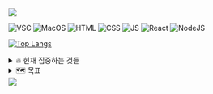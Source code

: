 <img src="https://capsule-render.vercel.app/api?type=waving&color=timeAuto&height=120&section=header&text=KASSID%20WORLD&fontSize=40" />

![VSC](https://img.shields.io/badge/Visual_Studio_Code-0078D4?style=for-the-badge&logo=visual%20studio%20code&logoColor=white)
![MacOS](https://img.shields.io/badge/mac%20os-000000?style=for-the-badge&logo=apple&logoColor=white)
![HTML](https://img.shields.io/badge/HTML5-E34F26?style=for-the-badge&logo=html5&logoColor=white)
![CSS](https://img.shields.io/badge/CSS3-1572B6?style=for-the-badge&logo=css3&logoColor=white)
![JS](https://img.shields.io/badge/JavaScript-F7DF1E?style=for-the-badge&logo=JavaScript&logoColor=white)
![React](https://img.shields.io/badge/React-20232A?style=for-the-badge&logo=react&logoColor=61DAFB)
![NodeJS](https://img.shields.io/badge/Node.js-43853D?style=for-the-badge&logo=node.js&logoColor=white)


[![Top Langs](https://github-readme-stats.vercel.app/api/top-langs/?username=Bluishhot-Star)](https://github.com/anuraghazra/github-readme-stats)

<details>
<summary>
  🔥 현재 집중하는 것들
</summary>
  현재 웹 분야를 공부하는 것에 집중하고 있습니다. 그에 따라 JS를 활용한 다양한 프로젝트를 경험해보는 중입니다.
  <a href="https://bluishhot-star.tistory.com/">공부곳간</a>
</details>
<details>
<summary>
  🗺️ 목표
</summary>
  저의 개발자로서의 목표는 가장 접근하기 쉬운 기술인 웹 기술을 활용해서 보다 더 많은 사람들에게 도움을 줄 수 있는 서비스를 만드는 것입니다. 단순히 공급자의 입장에서 제공하는 것이 아닌 사용자의 입장에서 생각한 진정한 서비스를 구현해보고 싶습니다.
</details>

<img src="https://capsule-render.vercel.app/api?type=waving&color=timeAuto&height=120&section=footer" />
<!--
**Bluishhot-Star/Bluishhot-Star** is a ✨ _special_ ✨ repository because its `README.md` (this file) appears on your GitHub profile.

Here are some ideas to get you started:

- 🔭 I’m currently working on ...
- 🌱 I’m currently learning ...
- 👯 I’m looking to collaborate on ...
- 🤔 I’m looking for help with ...
- 💬 Ask me about ...
- 📫 How to reach me: ...
- 😄 Pronouns: ...
- ⚡ Fun fact: ...
-->

